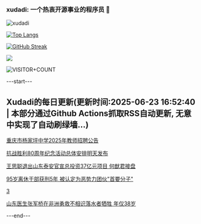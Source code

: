 ### xudadi: 一个热衷开源事业的程序员 👋

![xudadi](https://github-readme-stats-git-masterorgs-github-readme-stats-team.vercel.app/api?username=xudadi)

[![Top Langs](https://github-readme-stats.vercel.app/api/top-langs/?username=xudadi)](https://github.com/anuraghazra/github-readme-stats)

[![GitHub Streak](https://streak-stats.demolab.com?user=xudadi&locale=zh_Hans)](https://git.io/streak-stats)

![](https://raw.githubusercontent.com/xudadi/xudadi/main/assets/github-contribution-grid-snake.svg)

![VISITOR+COUNT](https://komarev.com/ghpvc/?username=xudadi&label=VISITOR+COUNT)


---start---

## Xudadi的每日更新(更新时间:2025-06-23 16:52:40 | 本部分通过Github Actions抓取RSS自动更新, 无意中实现了自动刷绿墙...)

[重庆市杨家坪中学2025年教师招聘公告](https://www.gongkaoleida.com/article/2467086)

[抗战胜利80周年纪念活动总体安排明天发布](https://m.163.com/news/article/K2O5DB4U0001899O.html)

[王思聪退出山东泰安官宣总投资37亿元项目 何猷君接盘](https://m.163.com/news/article/K2O2UUPS0512B07B.html)

[95岁离休干部获刑5年 被认定为恶势力团伙"首要分子"](https://m.163.com/news/article/K2O10DQ30514D3J0.html)

[3](https://m.163.com/touch/news/sub/domestic)

[山东医生张军桥在非洲勇救不相识落水者牺牲 年仅38岁](https://m.163.com/news/article/K2NNOUDO053469LG.html)

---end---
